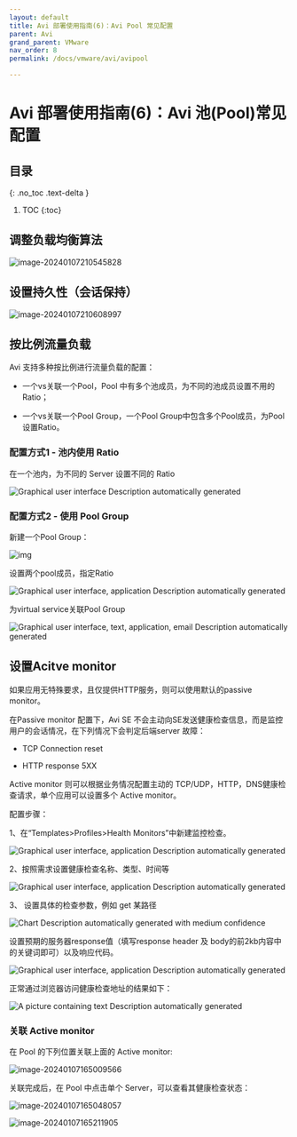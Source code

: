 ```yaml
---
layout: default
title: Avi 部署使用指南(6)：Avi Pool 常见配置
parent: Avi
grand_parent: VMware
nav_order: 8
permalink: /docs/vmware/avi/avipool

---
```


# Avi 部署使用指南(6)：Avi 池(Pool)常见配置


## 目录
{: .no_toc .text-delta }

1. TOC
{:toc}

## 调整负载均衡算法

![image-20240107210545828](../../../pics/image-20240107210545828-4632745.png)

## 设置持久性（会话保持）

![image-20240107210608997](../../../pics/image-20240107210608997-4632769.png)

## 按比例流量负载

Avi 支持多种按比例进行流量负载的配置：

- 一个vs关联一个Pool，Pool 中有多个池成员，为不同的池成员设置不用的Ratio；

- 一个vs关联一个Pool Group，一个Pool Group中包含多个Pool成员，为Pool设置Ratio。

### 配置方式1 - 池内使用 Ratio

在一个池内，为不同的 Server 设置不同的 Ratio

![Graphical user interface  Description automatically generated](../../../pics/image134.png)

 

### 配置方式2 - 使用 Pool Group

新建一个Pool Group：

![img](../../../pics/image135.png)

设置两个pool成员，指定Ratio

![Graphical user interface, application  Description automatically generated](../../../pics/image136.png)

为virtual service关联Pool Group

![Graphical user interface, text, application, email  Description automatically generated](../../../pics/image137.png)


## 设置Acitve monitor

如果应用无特殊要求，且仅提供HTTP服务，则可以使用默认的passive monitor。

在Passive monitor 配置下，Avi SE 不会主动向SE发送健康检查信息，而是监控用户的会话情况，在下列情况下会判定后端server 故障：

- TCP Connection reset

- HTTP response 5XX 

Active monitor 则可以根据业务情况配置主动的 TCP/UDP，HTTP，DNS健康检查请求，单个应用可以设置多个 Active monitor。

配置步骤：

1、在“Templates>Profiles>Health Monitors”中新建监控检查。

![Graphical user interface, application  Description automatically generated](../../../pics/image073-3828711.png)

2、按照需求设置健康检查名称、类型、时间等

![Graphical user interface, application  Description automatically generated](../../../pics/image074-3828711.png)

3、 设置具体的检查参数，例如 get 某路径

![Chart  Description automatically generated with medium confidence](../../../pics/image075-3828711.png)

设置预期的服务器response值（填写response header 及 body的前2kb内容中的关键词即可）以及响应代码。

![Graphical user interface, application  Description automatically generated](../../../pics/image076-3828711.png)

正常通过浏览器访问健康检查地址的结果如下：

![A picture containing text  Description automatically generated](../../../pics/image077-3828711.png)

### 关联 Active monitor

在 Pool 的下列位置关联上面的 Active monitor:

![image-20240107165009566](../../../pics/image-20240107165009566-4617409.png)

关联完成后，在 Pool 中点击单个 Server，可以查看其健康检查状态：

![image-20240107165048057](../../../pics/image-20240107165048057-4617448.png)

![image-20240107165211905](../../../pics/image-20240107165211905-4617531.png)
